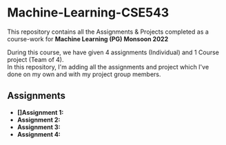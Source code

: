 # Machine-Learning-CSE543
This repository contains all the Assignments &amp; Projects completed as a course-work for **Machine Learning (PG) Monsoon 2022**

During this course, we have given 4 assignments (Individual) and 1 Course project (Team of 4). \
In this repository, I'm adding all the assignments and project which I've done on my own and with my project group members.

## Assignments
- **[]Assignment 1:** 
- **Assignment 2:**
- **Assignment 3:**
- **Assignment 4:** 
